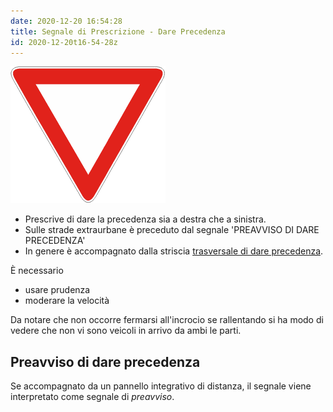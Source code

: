 ```yaml
---
date: 2020-12-20 16:54:28
title: Segnale di Prescrizione - Dare Precedenza
id: 2020-12-20t16-54-28z
---
```


![triangolo bianco bordo rosso punta su](./images/precedenza.png)

- Prescrive di dare la precedenza sia a destra che a sinistra.
- Sulle strade extraurbane è preceduto dal segnale 'PREAVVISO DI DARE
  PRECEDENZA'
- In genere è accompagnato dalla striscia
  [trasversale di dare precedenza](./2020-12-20t17-09-20z.md).

È necessario

- usare prudenza
- moderare la velocità

Da notare che non occorre fermarsi all'incrocio se rallentando si ha modo di
vedere che non vi sono veicoli in arrivo da ambi le parti.

## Preavviso di dare precedenza

Se accompagnato da un pannello integrativo di distanza, il segnale viene
interpretato come segnale di _preavviso_.
